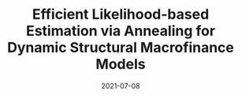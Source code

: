 ---
title: "Efficient Likelihood-based Estimation via Annealing for Dynamic Structural Macrofinance Models"
collection: publications
permalink: /publications/ANNEALED-DSGE
date: 2021-07-08
venue: 'SSRN'
link: 'https://papers.ssrn.com/sol3/papers.cfm?abstract_id=3878869'
citation: 'Fulop, A., Heng, J., & Li, J. (2021). Efficient Likelihood-based Estimation via Annealing for Dynamic Structural Macrofinance Models. Available at SSRN 3878869.'
---
